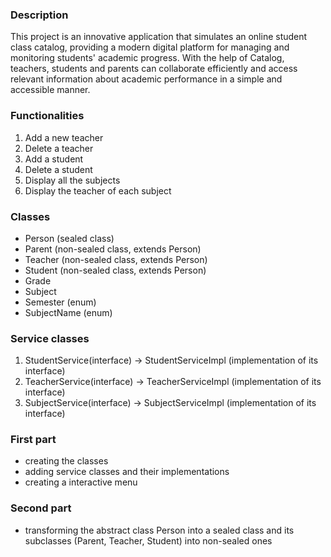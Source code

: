 
### Description
This project is an innovative application that simulates an online student class catalog, providing a modern digital platform for managing and monitoring students' academic progress. With the help of Catalog, teachers, students and parents can collaborate efficiently and access relevant information about academic performance in a simple and accessible manner.

### Functionalities 
1) Add a new teacher
2) Delete a teacher
3) Add a student
4) Delete a student
5) Display all the subjects
6) Display the teacher of each subject

### Classes
- Person (sealed class)
- Parent (non-sealed class, extends Person)
- Teacher (non-sealed class, extends Person)
- Student (non-sealed class, extends Person)
- Grade
- Subject
- Semester (enum)
- SubjectName (enum)

### Service classes
1) StudentService(interface) -> StudentServiceImpl (implementation of its interface)
2) TeacherService(interface) -> TeacherServiceImpl (implementation of its interface)
3) SubjectService(interface) -> SubjectServiceImpl (implementation of its interface)

### First part 
- creating the classes
- adding service classes and their implementations
- creating a interactive menu

### Second part
- transforming the abstract class Person into a sealed class and its subclasses (Parent, Teacher, Student) into non-sealed ones

